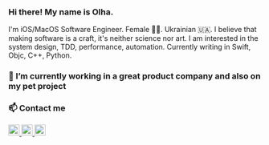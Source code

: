 ### Hi there! My name is Olha.

I'm iOS/MacOS Software Engineer. Female 👩‍💻. Ukrainian 🇺🇦.
I believe that making software is a craft, it's neither science nor art. 
I am interested in the system design, TDD, performance, automation.
Currently writing in Swift, Objc, C++, Python.

### 🔭 I’m currently working in a great product company and also on my pet project 

### 📫 Contact me
<a href="https://stackoverflow.com/users/2567725/olha">
  <img alt="stackoverflow" width="22px" src="https://cdn.jsdelivr.net/npm/simple-icons@3.12.3/icons/stackoverflow.svg" />
</a>
<a href="https://www.linkedin.com/in/olha-pavliuk-2ba806197/">
  <img alt="linkedin" width="22px" src="https://cdn.jsdelivr.net/npm/simple-icons@v3/icons/linkedin.svg" />
</a>
<a href="https://www.goodreads.com/user/show/38693364-olha">
  <img alt="stackoverflow" width="22px" src="https://cdn.jsdelivr.net/npm/simple-icons@3.12.3/icons/goodreads.svg" />
</a>


